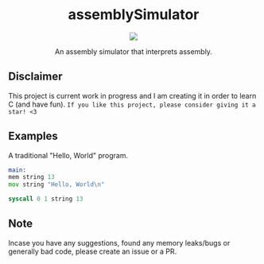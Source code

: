 <h1 align="center">assemblySimulator</h1>

<p align="center">
  <a href="#"><img src="https://img.shields.io/codefactor/grade/github/adam757521/assemblySimulator?style=flat-square" /></a>
</p>

<p align="center">
   An assembly simulator that interprets assembly.
</p>

Disclaimer
-------------
This project is current work in progress and I am creating it in order to learn C (and have fun).
`If you like this project, please consider giving it a star! <3`

Examples
-------------
A traditional "Hello, World" program.
```asm
main:
mem string 13
mov string "Hello, World\n"

syscall 0 1 string 13
```

Note
-------------
Incase you have any suggestions, found any memory leaks/bugs or generally bad code, please create an issue or a PR.
